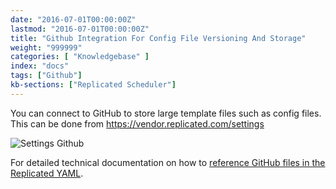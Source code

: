 ```yaml
---
date: "2016-07-01T00:00:00Z"
lastmod: "2016-07-01T00:00:00Z"
title: "Github Integration For Config File Versioning And Storage"
weight: "999999"
categories: [ "Knowledgebase" ]
index: "docs"
tags: ["Github"]
kb-sections: ["Replicated Scheduler"]
---
```


You can connect to GitHub to store large template files such as config files. This can be done from https://vendor.replicated.com/settings

![Settings Github](/images/post-screens/settings-github.png)

For detailed technical documentation on how to [reference GitHub files in the Replicated YAML](/docs/kb/developer-resources/github-integration/).
